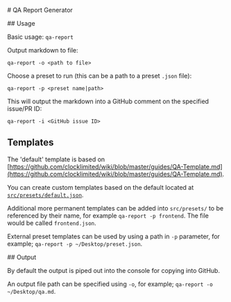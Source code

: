 # QA Report Generator

## Usage

Basic usage:
`qa-report`

Output markdown to file:

`qa-report -o <path to file>`

Choose a preset to run (this can be a path to a preset `.json` file):

`qa-report -p <preset name|path>`

This will output the markdown into a GitHub comment on the specified issue/PR ID:

`qa-report -i <GitHub issue ID>`


## Templates

The 'default' template is based on [https://github.com/clocklimited/wiki/blob/master/guides/QA-Template.md](https://github.com/clocklimited/wiki/blob/master/guides/QA-Template.md).

You can create custom templates based on the default located at [`src/presets/default.json`](https://github.com/clocklimited/qa-report/blob/master/src/presets/default.json).

Additional more permanent templates can be added into `src/presets/` to be referenced by their name, for example `qa-report -p frontend`. The file would be called `frontend.json`.

External preset templates can be used by using a path in `-p` parameter, for example; `qa-report -p ~/Desktop/preset.json`.

## Output

By default the output is piped out into the console for copying into GitHub.

An output file path can be specified using `-o`, for example; `qa-report -o ~/Desktop/qa.md`.
